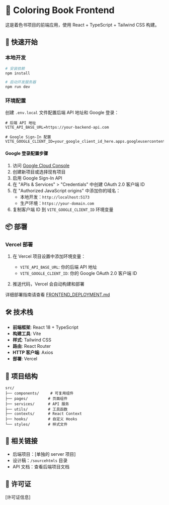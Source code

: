 # 🎨 Coloring Book Frontend

这是着色书项目的前端应用，使用 React + TypeScript + Tailwind CSS 构建。

## 🚀 快速开始

### 本地开发

```bash
# 安装依赖
npm install

# 启动开发服务器
npm run dev
```

### 环境配置

创建 `.env.local` 文件配置后端 API 地址和 Google 登录：

```env
# 后端 API 地址
VITE_API_BASE_URL=https://your-backend-api.com

# Google Sign-In 配置
VITE_GOOGLE_CLIENT_ID=your_google_client_id_here.apps.googleusercontent.com
```

#### Google 登录配置步骤

1. 访问 [Google Cloud Console](https://console.cloud.google.com/)
2. 创建新项目或选择现有项目
3. 启用 Google Sign-In API
4. 在 "APIs & Services" > "Credentials" 中创建 OAuth 2.0 客户端 ID
5. 在 "Authorized JavaScript origins" 中添加你的域名：
   - 本地开发：`http://localhost:5173`
   - 生产环境：`https://your-domain.com`
6. 复制客户端 ID 到 `VITE_GOOGLE_CLIENT_ID` 环境变量

## 📦 部署

### Vercel 部署

1. 在 Vercel 项目设置中添加环境变量：
   - `VITE_API_BASE_URL`: 你的后端 API 地址
   - `VITE_GOOGLE_CLIENT_ID`: 你的 Google OAuth 2.0 客户端 ID

2. 推送代码，Vercel 会自动构建和部署

详细部署指南请查看 [FRONTEND_DEPLOYMENT.md](./FRONTEND_DEPLOYMENT.md)

## 🛠️ 技术栈

- **前端框架**: React 18 + TypeScript
- **构建工具**: Vite
- **样式**: Tailwind CSS
- **路由**: React Router
- **HTTP 客户端**: Axios
- **部署**: Vercel

## 📁 项目结构

```
src/
├── components/     # 可复用组件
├── pages/         # 页面组件
├── services/      # API 服务
├── utils/         # 工具函数
├── contexts/      # React Context
├── hooks/         # 自定义 Hooks
└── styles/        # 样式文件
```

## 🔗 相关链接

- 后端项目：[单独的 server 项目]
- 设计稿：`/sourcehtmls` 目录
- API 文档：查看后端项目文档

## 📄 许可证

[许可证信息] 